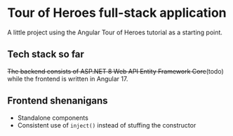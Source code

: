 # Tour of Heroes full-stack application

A little project using the Angular Tour of Heroes tutorial as a starting point.

## Tech stack so far

~~The backend consists of ASP.NET 8 Web API Entity Framework Core~~(todo) while the frontend is written in Angular 17.

## Frontend shenanigans

- Standalone components
- Consistent use of `inject()` instead of stuffing the constructor
